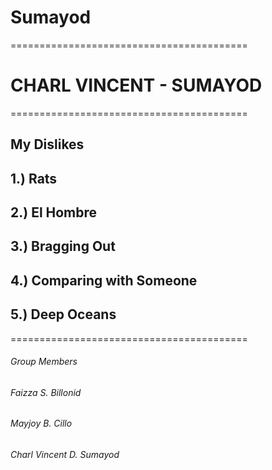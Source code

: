 # Sumayod

=========================================
# **CHARL VINCENT - SUMAYOD**
=========================================
## **My Dislikes**
## 1.) Rats
## 2.) El Hombre
## 3.) Bragging Out
## 4.) Comparing with Someone
## 5.) Deep Oceans
=========================================
###### *Group Members*
###### *Faizza S. Billonid*
###### *Mayjoy B. Cillo*
###### *Charl Vincent D. Sumayod*
